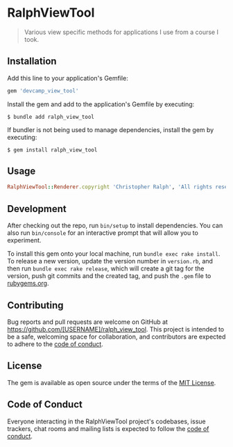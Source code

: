 # RalphViewTool

> Various view specific methods for applications I use from a course I took.

## Installation

Add this line to your application's Gemfile:

```ruby
gem 'devcamp_view_tool'
```

Install the gem and add to the application's Gemfile by executing:

    $ bundle add ralph_view_tool

If bundler is not being used to manage dependencies, install the gem by executing:

    $ gem install ralph_view_tool

## Usage

```ruby
RalphViewTool::Renderer.copyright 'Christopher Ralph', 'All rights reserved'
```

## Development

After checking out the repo, run `bin/setup` to install dependencies. You can also run `bin/console` for an interactive prompt that will allow you to experiment.

To install this gem onto your local machine, run `bundle exec rake install`. To release a new version, update the version number in `version.rb`, and then run `bundle exec rake release`, which will create a git tag for the version, push git commits and the created tag, and push the `.gem` file to [rubygems.org](https://rubygems.org).

## Contributing

Bug reports and pull requests are welcome on GitHub at https://github.com/[USERNAME]/ralph_view_tool. This project is intended to be a safe, welcoming space for collaboration, and contributors are expected to adhere to the [code of conduct](https://github.com/[USERNAME]/ralph_view_tool/blob/main/CODE_OF_CONDUCT.md).

## License

The gem is available as open source under the terms of the [MIT License](https://opensource.org/licenses/MIT).

## Code of Conduct

Everyone interacting in the RalphViewTool project's codebases, issue trackers, chat rooms and mailing lists is expected to follow the [code of conduct](https://github.com/[USERNAME]/ralph_view_tool/blob/main/CODE_OF_CONDUCT.md).
